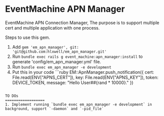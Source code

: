 EventMachine APN Manager
==============

EventMachine APN Connection Manager, The purpose is to support multiple cert and multiple application with one process.

Steps to use this gem.
1. Add `gem 'em_apn_manager', git: 'git@github.com:hlxwell/em_apn_manager.git'`
2. Run `bundle exec rails g event_machine:apn_manager:install` to generate 'config/em_apn_manager.yml' file.
2. Run `bundle exec em_apn_manager -e development`
3. Put this in your code ```ruby
EM::ApnManager.push_notification({
  cert: File.read(ENV["APNS_CERT"]),
  key: File.read(ENV["APNS_KEY"]),
  token: DEVICE_TOKEN,
  message: "Hello User##{rand * 10000}."
})
```

TO DOs
==================
1. Implement running `bundle exec em_apn_manager -e development` in background, support `-daemon` and `-pid_file`